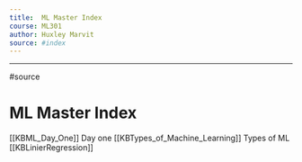 ```yaml
---
title: 	ML Master Index 
course: ML301 
author: Huxley Marvit
source: #index
---
```


---

#source 


# ML Master Index 

[[KBML_Day_One]] Day one
[[KBTypes_of_Machine_Learning]] Types of ML 
[[KBLinierRegression]]